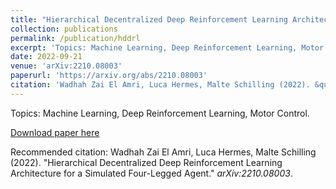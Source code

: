```yaml
---
title: "Hierarchical Decentralized Deep Reinforcement Learning Architecture for a Simulated Four-Legged Agent"
collection: publications
permalink: /publication/hddrl
excerpt: 'Topics: Machine Learning, Deep Reinforcement Learning, Motor Control.'
date: 2022-09-21
venue: 'arXiv:2210.08003'
paperurl: 'https://arxiv.org/abs/2210.08003'
citation: 'Wadhah Zai El Amri, Luca Hermes, Malte Schilling (2022). &quot;Hierarchical Decentralized Deep Reinforcement Learning Architecture for a Simulated Four-Legged Agent.&quot; <i>arXiv:2210.08003</i>.'
---
```

Topics: Machine Learning, Deep Reinforcement Learning, Motor Control.

[Download paper here](http://wzaielamri.github.io/files/hddrl_zaielamri.pdf)

Recommended citation: Wadhah Zai El Amri, Luca Hermes, Malte Schilling (2022). "Hierarchical Decentralized Deep Reinforcement Learning Architecture for a Simulated Four-Legged Agent." <i>arXiv:2210.08003</i>.
